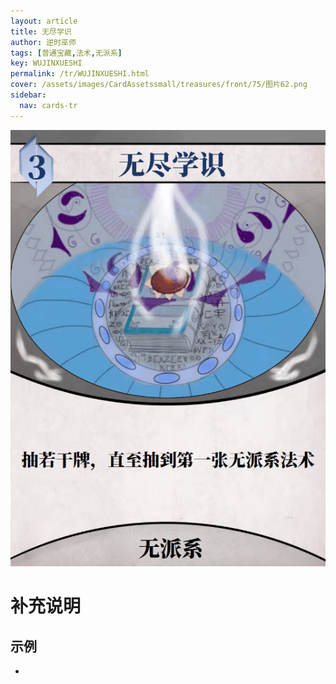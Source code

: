 ```yaml
---
layout: article
title: 无尽学识
author: 逆时巫师
tags: [普通宝藏,法术,无派系]
key: WUJINXUESHI
permalink: /tr/WUJINXUESHI.html
cover: /assets/images/CardAssetssmall/treasures/front/75/图片62.png
sidebar:
  nav: cards-tr
---
```

![](/assets/images/CardAssets/treasures/front/75/图片62.png)

# 补充说明



## 示例
* 